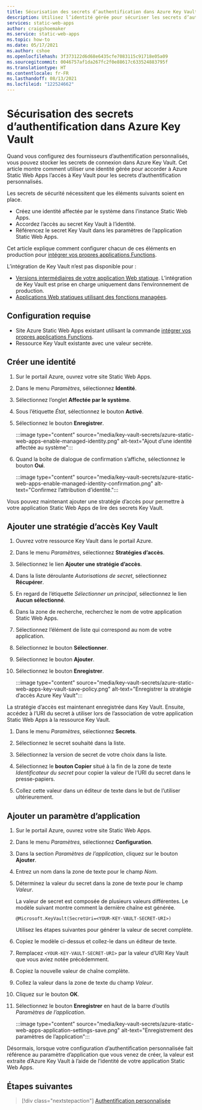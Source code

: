 ```yaml
---
title: Sécurisation des secrets d’authentification dans Azure Key Vault
description: Utilisez l’identité gérée pour sécuriser les secrets d’authentification dans Azure Key Vault.
services: static-web-apps
author: craigshoemaker
ms.service: static-web-apps
ms.topic: how-to
ms.date: 05/17/2021
ms.author: cshoe
ms.openlocfilehash: 3f373122d6d68e6435cfe7083115c91718e05a09
ms.sourcegitcommit: 0046757af1da267fc2f0e88617c633524883795f
ms.translationtype: HT
ms.contentlocale: fr-FR
ms.lasthandoff: 08/13/2021
ms.locfileid: "122524662"
---
```

# <a name="securing-authentication-secrets-in-azure-key-vault"></a>Sécurisation des secrets d’authentification dans Azure Key Vault

Quand vous configurez des fournisseurs d’authentification personnalisés, vous pouvez stocker les secrets de connexion dans Azure Key Vault. Cet article montre comment utiliser une identité gérée pour accorder à Azure Static Web Apps l’accès à Key Vault pour les secrets d’authentification personnalisés.

Les secrets de sécurité nécessitent que les éléments suivants soient en place.

- Créez une identité affectée par le système dans l’instance Static Web Apps.
- Accordez l’accès au secret Key Vault à l’identité.
- Référencez le secret Key Vault dans les paramètres de l’application Static Web Apps.

Cet article explique comment configurer chacun de ces éléments en production pour [intégrer vos propres applications Functions](./functions-bring-your-own.md).

L’intégration de Key Vault n’est pas disponible pour :

- [Versions intermédiaires de votre application Web statique](./review-publish-pull-requests.md). L’intégration de Key Vault est prise en charge uniquement dans l’environnement de production.
- [Applications Web statiques utilisant des fonctions managées](./apis.md). 

## <a name="prerequisites"></a>Configuration requise

- Site Azure Static Web Apps existant utilisant la commande [intégrer vos propres applications Functions](./functions-bring-your-own.md).
- Ressource Key Vault existante avec une valeur secrète.

## <a name="create-identity"></a>Créer une identité

1. Sur le portail Azure, ouvrez votre site Static Web Apps.

1. Dans le menu _Paramètres_, sélectionnez **Identité**.

1. Sélectionnez l’onglet **Affectée par le système**.

1. Sous l’étiquette _État_, sélectionnez le bouton **Activé**.

1. Sélectionnez le bouton **Enregistrer**.

    :::image type="content" source="media/key-vault-secrets/azure-static-web-apps-enable-managed-identity.png" alt-text="Ajout d’une identité affectée au système":::

1. Quand la boîte de dialogue de confirmation s’affiche, sélectionnez le bouton **Oui**.

    :::image type="content" source="media/key-vault-secrets/azure-static-web-apps-enable-managed-identity-confirmation.png" alt-text="Confirmez l’attribution d’identité.":::

Vous pouvez maintenant ajouter une stratégie d’accès pour permettre à votre application Static Web Apps de lire des secrets Key Vault.

## <a name="add-a-key-vault-access-policy"></a>Ajouter une stratégie d’accès Key Vault

1. Ouvrez votre ressource Key Vault dans le portail Azure.

1. Dans le menu _Paramètres_, sélectionnez **Stratégies d’accès**.

1. Sélectionnez le lien **Ajouter une stratégie d’accès**.

1. Dans la liste déroulante _Autorisations de secret_, sélectionnez **Récupérer**.

1. En regard de l’étiquette _Sélectionner un principal_, sélectionnez le lien **Aucun sélectionné**.

1. Dans la zone de recherche, recherchez le nom de votre application Static Web Apps.

1. Sélectionnez l’élément de liste qui correspond au nom de votre application.

1. Sélectionnez le bouton **Sélectionner**.

1. Sélectionnez le bouton **Ajouter**.

1. Sélectionnez le bouton **Enregistrer**.

    :::image type="content" source="media/key-vault-secrets/azure-static-web-apps-key-vault-save-policy.png" alt-text="Enregistrer la stratégie d’accès Azure Key Vault":::

La stratégie d’accès est maintenant enregistrée dans Key Vault. Ensuite, accédez à l’URI du secret à utiliser lors de l’association de votre application Static Web Apps à la ressource Key Vault.

1. Dans le menu _Paramètres_, sélectionnez **Secrets**.

1. Sélectionnez le secret souhaité dans la liste.

1. Sélectionnez la version de secret de votre choix dans la liste.

1. Sélectionnez le **bouton Copier** situé à la fin de la zone de texte _Identificateur du secret_ pour copier la valeur de l’URI du secret dans le presse-papiers.

1. Collez cette valeur dans un éditeur de texte dans le but de l’utiliser ultérieurement.

## <a name="add-application-setting"></a>Ajouter un paramètre d’application

1. Sur le portail Azure, ouvrez votre site Static Web Apps.

1. Dans le menu _Paramètres_, sélectionnez **Configuration**.

1. Dans la section _Paramètres de l’application_, cliquez sur le bouton **Ajouter**.

1. Entrez un nom dans la zone de texte pour le champ _Nom_.

1. Déterminez la valeur du secret dans la zone de texte pour le champ _Valeur_.

    La valeur de secret est composée de plusieurs valeurs différentes. Le modèle suivant montre comment la dernière chaîne est générée.

    ```text
    @Microsoft.KeyVault(SecretUri=<YOUR-KEY-VAULT-SECRET-URI>)
    ```

    Utilisez les étapes suivantes pour générer la valeur de secret complète.

1. Copiez le modèle ci-dessus et collez-le dans un éditeur de texte.

1. Remplacez `<YOUR-KEY-VAULT-SECRET-URI>` par la valeur d’URI Key Vault que vous aviez notée précédemment.

1. Copiez la nouvelle valeur de chaîne complète.

1. Collez la valeur dans la zone de texte du champ _Valeur_.

1. Cliquez sur le bouton **OK**.

1. Sélectionnez le bouton **Enregistrer** en haut de la barre d’outils _Paramètres de l’application_.

    :::image type="content" source="media/key-vault-secrets/azure-static-web-apps-application-settings-save.png" alt-text="Enregistrement des paramètres de l’application":::

Désormais, lorsque votre configuration d’authentification personnalisée fait référence au paramètre d’application que vous venez de créer, la valeur est extraite d’Azure Key Vault à l’aide de l’identité de votre application Static Web Apps.

## <a name="next-steps"></a>Étapes suivantes

> [!div class="nextstepaction"]
> [Authentification personnalisée](./authentication-custom.md)
